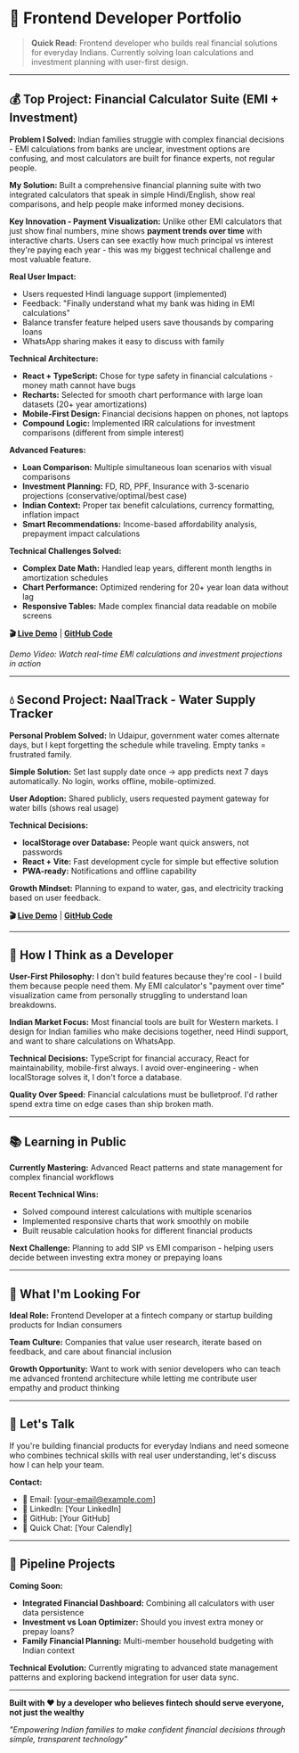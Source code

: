 # 🚀 Frontend Developer Portfolio

> **Quick Read:** Frontend developer who builds real financial solutions for everyday Indians. Currently solving loan calculations and investment planning with user-first design.

---

## 💰 Top Project: Financial Calculator Suite (EMI + Investment)

**Problem I Solved:** Indian families struggle with complex financial decisions - EMI calculations from banks are unclear, investment options are confusing, and most calculators are built for finance experts, not regular people.

**My Solution:** Built a comprehensive financial planning suite with two integrated calculators that speak in simple Hindi/English, show real comparisons, and help people make informed money decisions.

**Key Innovation - Payment Visualization:** Unlike other EMI calculators that just show final numbers, mine shows **payment trends over time** with interactive charts. Users can see exactly how much principal vs interest they're paying each year - this was my biggest technical challenge and most valuable feature.

**Real User Impact:**
- Users requested Hindi language support (implemented)
- Feedback: "Finally understand what my bank was hiding in EMI calculations"
- Balance transfer feature helped users save thousands by comparing loans
- WhatsApp sharing makes it easy to discuss with family

**Technical Architecture:**
- **React + TypeScript:** Chose for type safety in financial calculations - money math cannot have bugs
- **Recharts:** Selected for smooth chart performance with large loan datasets (20+ year amortizations)
- **Mobile-First Design:** Financial decisions happen on phones, not laptops
- **Compound Logic:** Implemented IRR calculations for investment comparisons (different from simple interest)

**Advanced Features:**
- **Loan Comparison:** Multiple simultaneous loan scenarios with visual comparisons
- **Investment Planning:** FD, RD, PPF, Insurance with 3-scenario projections (conservative/optimal/best case)
- **Indian Context:** Proper tax benefit calculations, currency formatting, inflation impact
- **Smart Recommendations:** Income-based affordability analysis, prepayment impact calculations

**Technical Challenges Solved:**
- **Complex Date Math:** Handled leap years, different month lengths in amortization schedules
- **Chart Performance:** Optimized rendering for 20+ year loan data without lag
- **Responsive Tables:** Made complex financial data readable on mobile screens

**🎬 [Live Demo](https://bhanu-tripathis-projects.vercel.app)** | **[GitHub Code](https://github.com/yourusername/financial-calculator)**

*Demo Video: Watch real-time EMI calculations and investment projections in action*

---

## 💧 Second Project: NaalTrack - Water Supply Tracker

**Personal Problem Solved:** In Udaipur, government water comes alternate days, but I kept forgetting the schedule while traveling. Empty tanks = frustrated family.

**Simple Solution:** Set last supply date once → app predicts next 7 days automatically. No login, works offline, mobile-optimized.

**User Adoption:** Shared publicly, users requested payment gateway for water bills (shows real usage)

**Technical Decisions:**
- **localStorage over Database:** People want quick answers, not passwords
- **React + Vite:** Fast development cycle for simple but effective solution
- **PWA-ready:** Notifications and offline capability

**Growth Mindset:** Planning to expand to water, gas, and electricity tracking based on user feedback.

**🎬 [Live Demo](https://naal-track.vercel.app)** | **[GitHub Code](https://github.com/yourusername/naaltrack)**

---

## 🧠 How I Think as a Developer

**User-First Philosophy:** I don't build features because they're cool - I build them because people need them. My EMI calculator's "payment over time" visualization came from personally struggling to understand loan breakdowns.

**Indian Market Focus:** Most financial tools are built for Western markets. I design for Indian families who make decisions together, need Hindi support, and want to share calculations on WhatsApp.

**Technical Decisions:** TypeScript for financial accuracy, React for maintainability, mobile-first always. I avoid over-engineering - when localStorage solves it, I don't force a database.

**Quality Over Speed:** Financial calculations must be bulletproof. I'd rather spend extra time on edge cases than ship broken math.

---

## 📚 Learning in Public

**Currently Mastering:** Advanced React patterns and state management for complex financial workflows

**Recent Technical Wins:** 
- Solved compound interest calculations with multiple scenarios
- Implemented responsive charts that work smoothly on mobile
- Built reusable calculation hooks for different financial products

**Next Challenge:** Planning to add SIP vs EMI comparison - helping users decide between investing extra money or prepaying loans

---

## 🎯 What I'm Looking For

**Ideal Role:** Frontend Developer at a fintech company or startup building products for Indian consumers

**Team Culture:** Companies that value user research, iterate based on feedback, and care about financial inclusion

**Growth Opportunity:** Want to work with senior developers who can teach me advanced frontend architecture while letting me contribute user empathy and product thinking

---

## 💬 Let's Talk

If you're building financial products for everyday Indians and need someone who combines technical skills with real user understanding, let's discuss how I can help your team.

**Contact:**
- 📧 Email: [your-email@example.com]
- 💼 LinkedIn: [Your LinkedIn]  
- 🔗 GitHub: [Your GitHub]
- 📅 Quick Chat: [Your Calendly]

---

## 🚀 Pipeline Projects

**Coming Soon:**
- **Integrated Financial Dashboard:** Combining all calculators with user data persistence
- **Investment vs Loan Optimizer:** Should you invest extra money or prepay loans?
- **Family Financial Planning:** Multi-member household budgeting with Indian context

**Technical Evolution:** Currently migrating to advanced state management patterns and exploring backend integration for user data sync.

---

**Built with ❤️ by a developer who believes fintech should serve everyone, not just the wealthy**

*"Empowering Indian families to make confident financial decisions through simple, transparent technology"*
